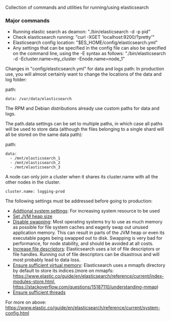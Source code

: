 Collection of commands and utilities for running/using elasticsearch

### Major commands
  * Running elastic search as deamon: "./bin/elasticsearch -d -p pid"
  * Check elasticsearch running: "curl -XGET 'localhost:9200/?pretty'"
  * Elasticsearch config location: "$ES_HOME/config/elasticsearch.yml"
  * Any settings that can be specified in the config file can also be specified on the command line, using the -E syntax as follows: "./bin/elasticsearch -d -Ecluster.name=my_cluster -Enode.name=node_1" 


Changes in "config/elasticsearch.yml" for data and logs path: In production use, you will almost certainly want to change the locations of the data and log folder:

path:
  ```logs: /var/log/elasticsearch
  data: /var/data/elasticsearch
  ```
The RPM and Debian distributions already use custom paths for data and logs.

The path.data settings can be set to multiple paths, in which case all paths will be used to store data (although the files belonging to a single shard will all be stored on the same data path):

path:
  ```
  data:
    - /mnt/elasticsearch_1
    - /mnt/elasticsearch_2
    - /mnt/elasticsearch_3
  ```
A node can only join a cluster when it shares its cluster.name with all the other nodes in the cluster. 
 ```
 cluster.name: logging-prod
 ```
 
The following settings must be addressed before going to production:

 * [Addtional system settings](https://www.elastic.co/guide/en/elasticsearch/reference/current/setting-system-settings.html): For increasing system resource to be used
 * [Set JVM heap size](https://www.elastic.co/guide/en/elasticsearch/reference/current/heap-size.html)
 * [Disable swapping](https://www.elastic.co/guide/en/elasticsearch/reference/current/setup-configuration-memory.html): Most operating systems try to use as much memory as possible for file system caches and eagerly swap out unused application memory. This can result in parts of the JVM heap or even its executable pages being swapped out to disk. Swapping is very bad for performance, for node stability, and should be avoided at all costs.
 * [Increase file descriptors](https://www.elastic.co/guide/en/elasticsearch/reference/current/file-descriptors.html): Elasticsearch uses a lot of file descriptors or file handles. Running out of file descriptors can be disastrous and will most probably lead to data loss.
 * [Ensure sufficient virtual memory](https://www.elastic.co/guide/en/elasticsearch/reference/current/vm-max-map-count.html): Elasticsearch uses a mmapfs directory by default to store its indices.(more on mmapfs: https://www.elastic.co/guide/en/elasticsearch/reference/current/index-modules-store.html, https://stackoverflow.com/questions/15187110/understanding-mmap)
 * [Ensure sufficient threads](https://www.elastic.co/guide/en/elasticsearch/reference/current/max-number-of-threads.html)

For more on above: https://www.elastic.co/guide/en/elasticsearch/reference/current/system-config.html
